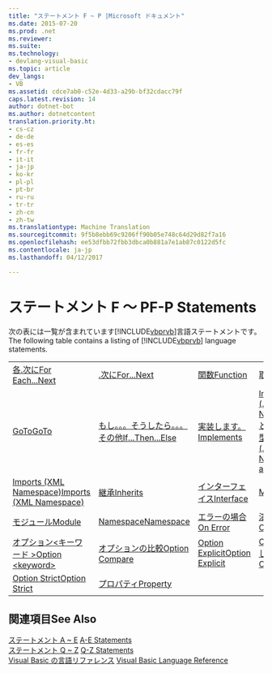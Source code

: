```yaml
---
title: "ステートメント F ~ P |Microsoft ドキュメント"
ms.date: 2015-07-20
ms.prod: .net
ms.reviewer: 
ms.suite: 
ms.technology:
- devlang-visual-basic
ms.topic: article
dev_langs:
- VB
ms.assetid: cdce7ab0-c52e-4d33-a29b-bf32cdacc79f
caps.latest.revision: 14
author: dotnet-bot
ms.author: dotnetcontent
translation.priority.ht:
- cs-cz
- de-de
- es-es
- fr-fr
- it-it
- ja-jp
- ko-kr
- pl-pl
- pt-br
- ru-ru
- tr-tr
- zh-cn
- zh-tw
ms.translationtype: Machine Translation
ms.sourcegitcommit: 9f5b8ebb69c9206ff90b05e748c64d29d82f7a16
ms.openlocfilehash: ee53dfbb72fbb3dbca0b881a7e1ab87c0122d5fc
ms.contentlocale: ja-jp
ms.lasthandoff: 04/12/2017

---
```

# <a name="f-p-statements"></a><span data-ttu-id="004a1-102">ステートメント F ～ P</span><span class="sxs-lookup"><span data-stu-id="004a1-102">F-P Statements</span></span>
<span data-ttu-id="004a1-103">次の表には一覧が含まれています[!INCLUDE[vbprvb](../../../csharp/programming-guide/concepts/linq/includes/vbprvb_md.md)]言語ステートメントです。</span><span class="sxs-lookup"><span data-stu-id="004a1-103">The following table contains a listing of [!INCLUDE[vbprvb](../../../csharp/programming-guide/concepts/linq/includes/vbprvb_md.md)] language statements.</span></span>  
  
|||||  
|---|---|---|---|  
|[<span data-ttu-id="004a1-104">各.次に</span><span class="sxs-lookup"><span data-stu-id="004a1-104">For Each...Next</span></span>](../../../visual-basic/language-reference/statements/for-each-next-statement.md)|[<span data-ttu-id="004a1-105">.次に</span><span class="sxs-lookup"><span data-stu-id="004a1-105">For...Next</span></span>](../../../visual-basic/language-reference/statements/for-next-statement.md)|[<span data-ttu-id="004a1-106">関数</span><span class="sxs-lookup"><span data-stu-id="004a1-106">Function</span></span>](../../../visual-basic/language-reference/statements/function-statement.md)|[<span data-ttu-id="004a1-107">取得</span><span class="sxs-lookup"><span data-stu-id="004a1-107">Get</span></span>](../../../visual-basic/language-reference/statements/get-statement.md)|  
|[<span data-ttu-id="004a1-108">GoTo</span><span class="sxs-lookup"><span data-stu-id="004a1-108">GoTo</span></span>](../../../visual-basic/language-reference/statements/goto-statement.md)|[<span data-ttu-id="004a1-109">もし。。。そうしたら。。。その他</span><span class="sxs-lookup"><span data-stu-id="004a1-109">If...Then...Else</span></span>](../../../visual-basic/language-reference/statements/if-then-else-statement.md)|[<span data-ttu-id="004a1-110">実装します。</span><span class="sxs-lookup"><span data-stu-id="004a1-110">Implements</span></span>](../../../visual-basic/language-reference/statements/implements-statement.md)|[<span data-ttu-id="004a1-111">Imports (.NET Namespace と型)</span><span class="sxs-lookup"><span data-stu-id="004a1-111">Imports (.NET Namespace and Type)</span></span>](../../../visual-basic/language-reference/statements/imports-statement-net-namespace-and-type.md)|  
|[<span data-ttu-id="004a1-112">Imports (XML Namespace)</span><span class="sxs-lookup"><span data-stu-id="004a1-112">Imports (XML Namespace)</span></span>](../../../visual-basic/language-reference/statements/imports-statement-xml-namespace.md)|[<span data-ttu-id="004a1-113">継承</span><span class="sxs-lookup"><span data-stu-id="004a1-113">Inherits</span></span>](../../../visual-basic/language-reference/statements/inherits-statement.md)|[<span data-ttu-id="004a1-114">インターフェイス</span><span class="sxs-lookup"><span data-stu-id="004a1-114">Interface</span></span>](../../../visual-basic/language-reference/statements/interface-statement.md)|[<span data-ttu-id="004a1-115">Mid</span><span class="sxs-lookup"><span data-stu-id="004a1-115">Mid</span></span>](../../../visual-basic/language-reference/statements/mid-statement.md)|  
|[<span data-ttu-id="004a1-116">モジュール</span><span class="sxs-lookup"><span data-stu-id="004a1-116">Module</span></span>](../../../visual-basic/language-reference/statements/module-statement.md)|[<span data-ttu-id="004a1-117">Namespace</span><span class="sxs-lookup"><span data-stu-id="004a1-117">Namespace</span></span>](../../../visual-basic/language-reference/statements/namespace-statement.md)|[<span data-ttu-id="004a1-118">エラーの場合</span><span class="sxs-lookup"><span data-stu-id="004a1-118">On Error</span></span>](../../../visual-basic/language-reference/statements/on-error-statement.md)|[<span data-ttu-id="004a1-119">演算子</span><span class="sxs-lookup"><span data-stu-id="004a1-119">Operator</span></span>](../../../visual-basic/language-reference/statements/operator-statement.md)|  
|[<span data-ttu-id="004a1-120">オプション\<キーワード ></span><span class="sxs-lookup"><span data-stu-id="004a1-120">Option \<keyword></span></span>](../../../visual-basic/language-reference/statements/option-keyword-statement.md)|[<span data-ttu-id="004a1-121">オプションの比較</span><span class="sxs-lookup"><span data-stu-id="004a1-121">Option Compare</span></span>](../../../visual-basic/language-reference/statements/option-compare-statement.md)|[<span data-ttu-id="004a1-122">Option Explicit</span><span class="sxs-lookup"><span data-stu-id="004a1-122">Option Explicit</span></span>](../../../visual-basic/language-reference/statements/option-explicit-statement.md)|[<span data-ttu-id="004a1-123">Option Infer します。</span><span class="sxs-lookup"><span data-stu-id="004a1-123">Option Infer</span></span>](../../../visual-basic/language-reference/statements/option-infer-statement.md)|  
|[<span data-ttu-id="004a1-124">Option Strict</span><span class="sxs-lookup"><span data-stu-id="004a1-124">Option Strict</span></span>](../../../visual-basic/language-reference/statements/option-strict-statement.md)|[<span data-ttu-id="004a1-125">プロパティ</span><span class="sxs-lookup"><span data-stu-id="004a1-125">Property</span></span>](../../../visual-basic/language-reference/statements/property-statement.md)|||  
  
## <a name="see-also"></a><span data-ttu-id="004a1-126">関連項目</span><span class="sxs-lookup"><span data-stu-id="004a1-126">See Also</span></span>  
 <span data-ttu-id="004a1-127">[ステートメント A ~ E](../../../visual-basic/language-reference/statements/a-e-statements.md) </span><span class="sxs-lookup"><span data-stu-id="004a1-127">[A-E Statements](../../../visual-basic/language-reference/statements/a-e-statements.md) </span></span>  
<span data-ttu-id="004a1-128"> [ステートメント Q ~ Z](../../../visual-basic/language-reference/statements/q-z-statements.md) </span><span class="sxs-lookup"><span data-stu-id="004a1-128"> [Q-Z Statements](../../../visual-basic/language-reference/statements/q-z-statements.md) </span></span>  
<span data-ttu-id="004a1-129"> [Visual Basic の言語リファレンス](../../../visual-basic/language-reference/index.md)</span><span class="sxs-lookup"><span data-stu-id="004a1-129"> [Visual Basic Language Reference](../../../visual-basic/language-reference/index.md)</span></span>

